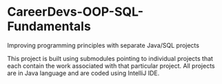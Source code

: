 # CareerDevs-OOP-SQL-Fundamentals
Improving programming principles with separate Java/SQL projects

This project is built using submodules pointing to individual projects that each contain the work associated with that particular project. All projects are in Java language and are coded using IntelliJ IDE. 
